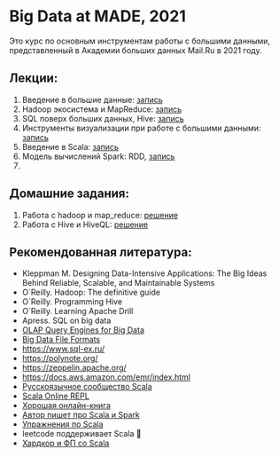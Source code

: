 # Big Data at MADE, 2021

Это курс по основным инструментам работы с большими данными, представленный в Академии больших данных Mail.Ru в 2021 году. 

## Лекции:
1. Введение в большие данные: [запись](https://youtu.be/6zQia0qVz10)
2. Hadoop экосистема и MapReduce: [запись](https://youtu.be/PcrclBk9EUI)
3. SQL поверх больших данных, Hive: [запись](https://youtu.be/qiCo18O5fRA)
4. Инструменты визуализации при работе с большими данными: [запись](https://youtu.be/shD5y0QqJDk)
5. Введение в Scala: [запись](https://youtu.be/JkPaX20Gh-E)
6. Модель вычислений Spark: RDD, [запись](https://youtu.be/P_XaD0Q4jRs)
7.


## Домашние задания:
1. Работа с hadoop и map_reduce: [решение](https://github.com/GimmeDanger/made-big-data-2021/tree/master/hw/1_hadoop)
2. Работа с Hive и HiveQL: [решение](https://github.com/GimmeDanger/made-big-data-2021/tree/master/hw/2_hive)


## Рекомендованная литература:
* Kleppman M. Designing Data-Intensive Applications: The Big Ideas Behind Reliable, Scalable, and Maintainable Systems
* O`Reilly. Hadoop: The definitive guide
* O`Reilly. Programming Hive
* O`Reilly. Learning Apache Drill
* Apress. SQL on big data
* [OLAP Query Engines for Big Data](https://itnext.io/olap-query-engines-for-big-data-5f17b88d6ebc?gi=78a9069a467d)
* [Big Data File Formats](https://blog.clairvoyantsoft.com/big-data-file-formats-3fb659903271)
* https://www.sql-ex.ru/
* https://polynote.org/
* https://zeppelin.apache.org/
* https://docs.aws.amazon.com/emr/index.html
* [Русскоязычное сообщество Scala](https://t.me/scala_ru)
* [Scala Online REPL](https://scastie.scala-lang.org/)
* [Хорошая онлайн-книга](https://www.handsonscala.com/index.html)
* [Автор пишет про Scala и Spark](https://alvinalexander.com/)
* [Упражнения по Scala](https://www.scala-exercises.org/)
* leetcode поддерживает Scala 🙂
* [Хардкор и ФП со Scala](https://underscore.io/books/scala-with-cats/)
